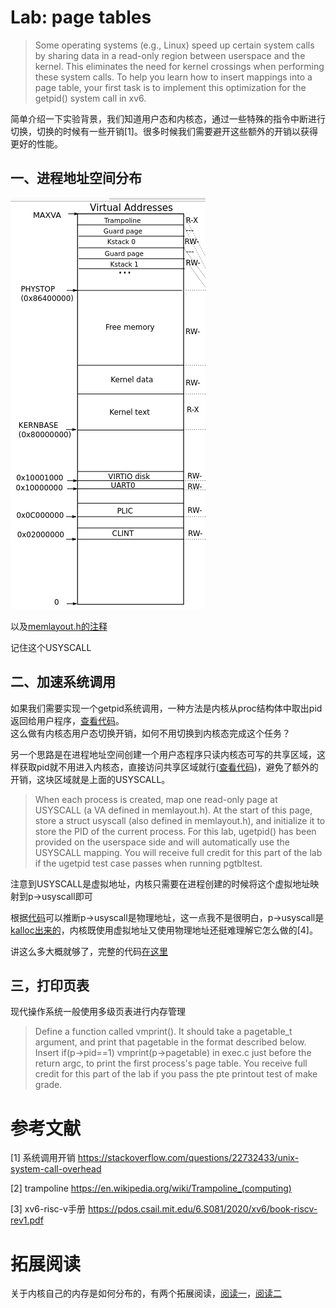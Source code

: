 # Lab: page tables
> Some operating systems (e.g., Linux) speed up certain system calls by sharing data in a read-only region between userspace and the kernel. This eliminates the need for kernel crossings when performing these system calls. To help you learn how to insert mappings into a page table, your first task is to implement this optimization for the getpid() system call in xv6.

简单介绍一下实验背景，我们知道用户态和内核态，通过一些特殊的指令中断进行切换，切换的时候有一些开销[1]。很多时候我们需要避开这些额外的开销以获得更好的性能。

## 一、进程地址空间分布

![Alt text](img/Screenshot%20from%202023-03-04%2007-30-31.png)

以及[memlayout.h的注释](https://github.com/MarybethGasman/xv6-labs-2021/blob/pgtbl/kernel/memlayout.h#L62-L71)

记住这个USYSCALL  
## 二、加速系统调用

如果我们需要实现一个getpid系统调用，一种方法是内核从proc结构体中取出pid返回给用户程序，[查看代码](https://github.com/MarybethGasman/xv6-labs-2021/blob/pgtbl/kernel/sysproc.c#L23)。  
这么做有内核态用户态切换开销，如何不用切换到内核态完成这个任务？

另一个思路是在进程地址空间创建一个用户态程序只读内核态可写的共享区域，这样获取pid就不用进入内核态，直接访问共享区域就行([查看代码](https://github.com/MarybethGasman/xv6-labs-2021/blob/pgtbl/user/ulib.c#L145-L150))，避免了额外的开销，这块区域就是上面的USYSCALL。


> When each process is created, map one read-only page at USYSCALL (a VA defined in memlayout.h). At the start of this page, store a struct usyscall (also defined in memlayout.h), and initialize it to store the PID of the current process. For this lab, ugetpid() has been provided on the userspace side and will automatically use the USYSCALL mapping. You will receive full credit for this part of the lab if the ugetpid test case passes when running pgtbltest. 

注意到USYSCALL是虚拟地址，内核只需要在进程创建的时候将这个虚拟地址映射到p->usyscall即可

根据[代码](https://github.com/MarybethGasman/xv6-labs-2021/blob/pgtbl/kernel/vm.c#L134)可以推断p->usyscall是物理地址，这一点我不是很明白，p->usyscall是[kalloc出来的](https://github.com/MarybethGasman/xv6-labs-2021/commit/c38c84b49f281c7a080acf44f40c782d12994364#diff-f06ba4e6ae5b13cb787bad05af2c231bcf826410f25bfd78b18774115f0d20a8R144)，内核既使用虚拟地址又使用物理地址还挺难理解它怎么做的[4]。

讲这么多大概就够了，完整的代码[在这里](https://github.com/MarybethGasman/xv6-labs-2021/commit/c38c84b49f281c7a080acf44f40c782d12994364)

## 三，打印页表

现代操作系统一般使用多级页表进行内存管理

>Define a function called vmprint(). It should take a pagetable_t argument, and print that pagetable in the format described below. Insert if(p->pid==1) vmprint(p->pagetable) in exec.c just before the return argc, to print the first process's page table. You receive full credit for this part of the lab if you pass the pte printout test of make grade. 

# 参考文献
[1] 系统调用开销 https://stackoverflow.com/questions/22732433/unix-system-call-overhead

[2] trampoline https://en.wikipedia.org/wiki/Trampoline_(computing)

[3] xv6-risc-v手册 https://pdos.csail.mit.edu/6.S081/2020/xv6/book-riscv-rev1.pdf


# 拓展阅读

关于内核自己的内存是如何分布的，有两个拓展阅读，[阅读一](https://unix.stackexchange.com/questions/512849/whats-inside-the-kernel-part-of-virtual-memory-of-64-bit-linux-processes)，[阅读二](https://www.kernel.org/doc/html/latest/x86/x86_64/mm.html)